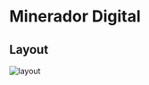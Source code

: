 # Minerador Digital

## Layout 

![layout](https://github.com/famorai/mineradordigital/blob/master/layout-minerador.gif)



